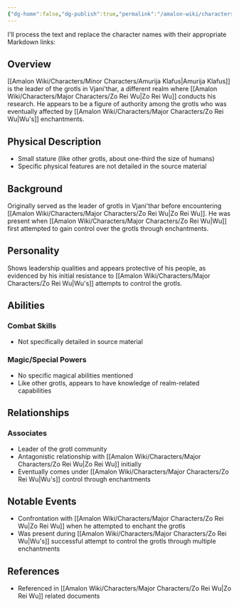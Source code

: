 ```yaml
---
{"dg-home":false,"dg-publish":true,"permalink":"/amalon-wiki/characters/minor-characters/amurija-klafus/","dgPassFrontmatter":true,"noteIcon":""}
---
```


I'll process the text and replace the character names with their appropriate Markdown links:

## Overview
[[Amalon Wiki/Characters/Minor Characters/Amurija Klafus\|Amurija Klafus]] is the leader of the grotls in Vjani'thar, a different realm where [[Amalon Wiki/Characters/Major Characters/Zo Rei Wu\|Zo Rei Wu]] conducts his research. He appears to be a figure of authority among the grotls who was eventually affected by [[Amalon Wiki/Characters/Major Characters/Zo Rei Wu\|Wu's]] enchantments.

## Physical Description
- Small stature (like other grotls, about one-third the size of humans)
- Specific physical features are not detailed in the source material

## Background
Originally served as the leader of grotls in Vjani'thar before encountering [[Amalon Wiki/Characters/Major Characters/Zo Rei Wu\|Zo Rei Wu]]. He was present when [[Amalon Wiki/Characters/Major Characters/Zo Rei Wu\|Wu]] first attempted to gain control over the grotls through enchantments.

## Personality
Shows leadership qualities and appears protective of his people, as evidenced by his initial resistance to [[Amalon Wiki/Characters/Major Characters/Zo Rei Wu\|Wu's]] attempts to control the grotls.

## Abilities
### Combat Skills
- Not specifically detailed in source material

### Magic/Special Powers
- No specific magical abilities mentioned
- Like other grotls, appears to have knowledge of realm-related capabilities

## Relationships
### Associates
- Leader of the grotl community
- Antagonistic relationship with [[Amalon Wiki/Characters/Major Characters/Zo Rei Wu\|Zo Rei Wu]] initially
- Eventually comes under [[Amalon Wiki/Characters/Major Characters/Zo Rei Wu\|Wu's]] control through enchantments

## Notable Events
- Confrontation with [[Amalon Wiki/Characters/Major Characters/Zo Rei Wu\|Zo Rei Wu]] when he attempted to enchant the grotls
- Was present during [[Amalon Wiki/Characters/Major Characters/Zo Rei Wu\|Wu's]] successful attempt to control the grotls through multiple enchantments

## References
- Referenced in [[Amalon Wiki/Characters/Major Characters/Zo Rei Wu\|Zo Rei Wu]] related documents